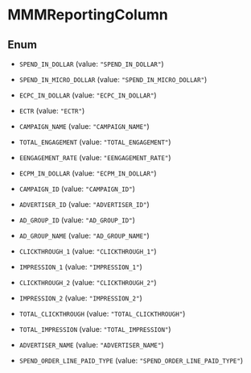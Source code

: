 

# MMMReportingColumn

## Enum


* `SPEND_IN_DOLLAR` (value: `"SPEND_IN_DOLLAR"`)

* `SPEND_IN_MICRO_DOLLAR` (value: `"SPEND_IN_MICRO_DOLLAR"`)

* `ECPC_IN_DOLLAR` (value: `"ECPC_IN_DOLLAR"`)

* `ECTR` (value: `"ECTR"`)

* `CAMPAIGN_NAME` (value: `"CAMPAIGN_NAME"`)

* `TOTAL_ENGAGEMENT` (value: `"TOTAL_ENGAGEMENT"`)

* `EENGAGEMENT_RATE` (value: `"EENGAGEMENT_RATE"`)

* `ECPM_IN_DOLLAR` (value: `"ECPM_IN_DOLLAR"`)

* `CAMPAIGN_ID` (value: `"CAMPAIGN_ID"`)

* `ADVERTISER_ID` (value: `"ADVERTISER_ID"`)

* `AD_GROUP_ID` (value: `"AD_GROUP_ID"`)

* `AD_GROUP_NAME` (value: `"AD_GROUP_NAME"`)

* `CLICKTHROUGH_1` (value: `"CLICKTHROUGH_1"`)

* `IMPRESSION_1` (value: `"IMPRESSION_1"`)

* `CLICKTHROUGH_2` (value: `"CLICKTHROUGH_2"`)

* `IMPRESSION_2` (value: `"IMPRESSION_2"`)

* `TOTAL_CLICKTHROUGH` (value: `"TOTAL_CLICKTHROUGH"`)

* `TOTAL_IMPRESSION` (value: `"TOTAL_IMPRESSION"`)

* `ADVERTISER_NAME` (value: `"ADVERTISER_NAME"`)

* `SPEND_ORDER_LINE_PAID_TYPE` (value: `"SPEND_ORDER_LINE_PAID_TYPE"`)



